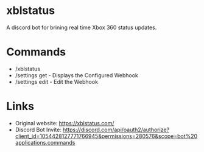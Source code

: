 # xblstatus
A discord bot for brining real time Xbox 360 status updates.

# Commands

- /xblstatus
- /settings get - Displays the Configured Webhook
- /settings edit - Edit the Webhook

# Links

- Original website: https://xblstatus.com/
- Discord Bot Invite: https://discord.com/api/oauth2/authorize?client_id=1054428127771766945&permissions=280576&scope=bot%20applications.commands
